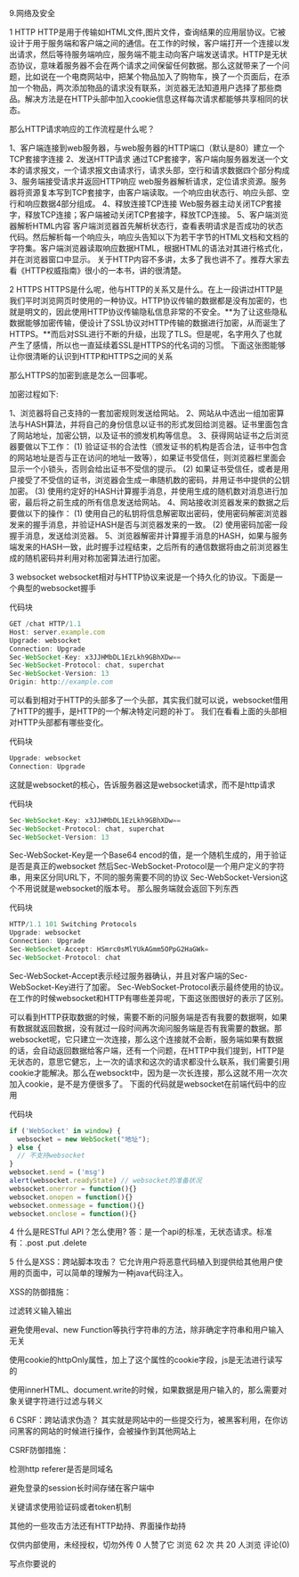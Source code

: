 



9.网络及安全

1 HTTP
HTTP是用于传输如HTML文件,图片文件，查询结果的应用层协议。它被设计于用于服务端和客户端之间的通信。在工作的时候，客户端打开一个连接以发出请求，然后等待服务端响应，服务端不能主动向客户端发送请求。HTTP是无状态协议，意味着服务器不会在两个请求之间保留任何数据。那么这就带来了一个问题，比如说在一个电商网站中，把某个物品加入了购物车，换了一个页面后，在添加一个物品，两次添加物品的请求没有联系，浏览器无法知道用户选择了那些商品。解决方法是在HTTP头部中加入cookie信息这样每次请求都能够共享相同的状态。

那么HTTP请求响应的工作流程是什么呢？

1、客户端连接到web服务器，与web服务器的HTTP端口（默认是80）建立一个TCP套接字连接
2、发送HTTP请求 通过TCP套接字，客户端向服务器发送一个文本的请求报文，一个请求报文由请求行，请求头部，空行和请求数据四个部分构成
3、服务端接受请求并返回HTTP响应 web服务器解析请求，定位请求资源。服务器将资源复本写到TCP套接字，由客户端读取。一个响应由状态行、响应头部、空行和响应数据4部分组成。
4、释放连接TCP连接 Web服务器主动关闭TCP套接字，释放TCP连接；客户端被动关闭TCP套接字，释放TCP连接。
5、客户端浏览器解析HTML内容 客户端浏览器首先解析状态行，查看表明请求是否成功的状态代码。然后解析每一个响应头，响应头告知以下为若干字节的HTML文档和文档的字符集。客户端浏览器读取响应数据HTML，根据HTML的语法对其进行格式化，并在浏览器窗口中显示。
关于HTTP内容不多讲，太多了我也讲不了。推荐大家去看《HTTP权威指南》很小的一本书，讲的很清楚。

2 HTTPS
HTTPS是什么呢，他与HTTP的关系又是什么。在上一段讲过HTTP是我们平时浏览网页时使用的一种协议。HTTP协议传输的数据都是没有加密的，也就是明文的，因此使用HTTP协议传输隐私信息非常的不安全。**为了让这些隐私数据能够加密传输，便设计了SSL协议对HTTP传输的数据进行加密，从而诞生了HTTPS。**而后对SSL进行不断的升级，出现了TLS。但是呢，名字用久了也就产生了感情，所以也一直延续着SSL是HTTPS的代名词的习惯。
下面这张图能够让你很清晰的认识到HTTP和HTTPS之间的关系


那么HTTPS的加密到底是怎么一回事呢。

加密过程如下:

1、浏览器将自己支持的一套加密规则发送给网站。
2、网站从中选出一组加密算法与HASH算法，并将自己的身份信息以证书的形式发回给浏览器。证书里面包含了网站地址，加密公钥，以及证书的颁发机构等信息。
3、获得网站证书之后浏览器要做以下工作：
(1) 验证证书的合法性（颁发证书的机构是否合法，证书中包含的网站地址是否与正在访问的地址一致等），如果证书受信任，则浏览器栏里面会显示一个小锁头，否则会给出证书不受信的提示。
(2) 如果证书受信任，或者是用户接受了不受信的证书，浏览器会生成一串随机数的密码，并用证书中提供的公钥加密。
(3) 使用约定好的HASH计算握手消息，并使用生成的随机数对消息进行加密，最后将之前生成的所有信息发送给网站。
4、网站接收浏览器发来的数据之后要做以下的操作：
(1) 使用自己的私钥将信息解密取出密码，使用密码解密浏览器发来的握手消息，并验证HASH是否与浏览器发来的一致。
(2) 使用密码加密一段握手消息，发送给浏览器。
5、浏览器解密并计算握手消息的HASH，如果与服务端发来的HASH一致，此时握手过程结束，之后所有的通信数据将由之前浏览器生成的随机密码并利用对称加密算法进行加密。

3 websocket
websocket相对与HTTP协议来说是一个持久化的协议。下面是一个典型的websocket握手

代码块
```javascript
GET /chat HTTP/1.1
Host: server.example.com
Upgrade: websocket
Connection: Upgrade
Sec-WebSocket-Key: x3JJHMbDL1EzLkh9GBhXDw==
Sec-WebSocket-Protocol: chat, superchat
Sec-WebSocket-Version: 13
Origin: http://example.com
```
可以看到相对于HTTP的头部多了一个头部，其实我们就可以说，websocket借用了HTTP的握手，是HTTP的一个解决特定问题的补丁。 我们在看看上面的头部相对HTTP头部都有哪些变化。

代码块
```javascript
Upgrade: websocket
Connection: Upgrade
```
这就是websocket的核心，告诉服务器这是websocket请求，而不是http请求

代码块
```javascript
Sec-WebSocket-Key: x3JJHMbDL1EzLkh9GBhXDw==
Sec-WebSocket-Protocol: chat, superchat
Sec-WebSocket-Version: 13
```
Sec-WebSocket-Key是一个Base64 encod的值，是一个随机生成的，用于验证是否是真正的websocket
然后Sec-WebSocket-Protocol是一个用户定义的字符串，用来区分同URL下，不同的服务需要不同的协议
Sec-WebSocket-Version这个不用说就是websocket的版本号。 那么服务端就会返回下列东西

代码块
```javascript
HTTP/1.1 101 Switching Protocols
Upgrade: websocket
Connection: Upgrade
Sec-WebSocket-Accept: HSmrc0sMlYUkAGmm5OPpG2HaGWk=
Sec-WebSocket-Protocol: chat
```
Sec-WebSocket-Accept表示经过服务器确认，并且对客户端的Sec-WebSocket-Key进行了加密。
Sec-WebSocket-Protocol表示最终使用的协议。
在工作的时候websocket和HTTP有哪些差异呢，下面这张图很好的表示了区别。


可以看到HTTP获取数据的时候，需要不断的问服务端是否有我要的数据啊，如果有数据就返回数据，没有就过一段时间再次询问服务端是否有我需要的数据。那websocket呢，它只建立一次连接，那么这个连接就不会断，服务端如果有数据的话，会自动返回数据给客户端，还有一个问题，在HTTP中我们提到，HTTP是无状态的，意思它健忘，上一次的请求和这次的请求都没什么联系，我们需要引用cookie才能解决。那么在websockt中，因为是一次长连接，那么这就不用一次次加入cookie，是不是方便很多了。 下面的代码就是websocket在前端代码中的应用

代码块
```javascript
if ('WebSocket' in window) {
  websocket = new WebSocket("地址");
} else {
  // 不支持websocket
}
websocket.send = ('msg')
alert(websocket.readyState) // websocket的准备状况
websocket.onerror = function(){}
websocket.onopen = function(){}
websocket.onmessage = function(){}
websocket.onclose = function(){}
```
4 什么是RESTful API？怎么使用?
答：是一个api的标准，无状态请求。标准有：.post .put .delete

5 什么是XSS：跨站脚本攻击？
它允许用户将恶意代码植入到提供给其他用户使用的页面中，可以简单的理解为一种java代码注入。

XSS的防御措施：

过滤转义输入输出

避免使用eval、new Function等执行字符串的方法，除非确定字符串和用户输入无关

使用cookie的httpOnly属性，加上了这个属性的cookie字段，js是无法进行读写的

使用innerHTML、document.write的时候，如果数据是用户输入的，那么需要对象关键字符进行过滤与转义

6 CSRF：跨站请求伪造？
其实就是网站中的一些提交行为，被黑客利用，在你访问黑客的网站的时候进行操作，会被操作到其他网站上

CSRF防御措施：

检测http referer是否是同域名

避免登录的session长时间存储在客户端中

关键请求使用验证码或者token机制

其他的一些攻击方法还有HTTP劫持、界面操作劫持

仅供内部使用，未经授权，切勿外传
0 人赞了它
浏览 62 次 共 20 人浏览
评论(0)

写点你要说的
